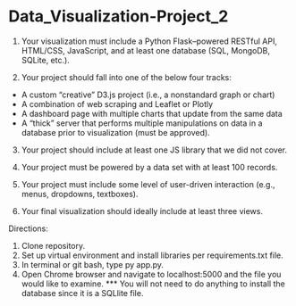# Data_Visualization-Project_2

1. Your visualization must include a Python Flask–powered RESTful API, HTML/CSS, JavaScript, and at least one database (SQL, MongoDB, SQLite, etc.). 

2. Your project should fall into one of the below four tracks:
- A custom “creative” D3.js project (i.e., a nonstandard graph or chart)
- A combination of web scraping and Leaflet or Plotly
- A dashboard page with multiple charts that update from the same data
- A “thick” server that performs multiple manipulations on data in a database prior   to visualization (must be approved).

3. Your project should include at least one JS library that we did not cover.

4. Your project must be powered by a data set with at least 100 records.

5. Your project must include some level of user-driven interaction (e.g., menus, dropdowns, textboxes).

6. Your final visualization should ideally include at least three views.


Directions:
1. Clone repository.
2. Set up virtual environment and install libraries per requirements.txt file.
3. In terminal or git bash, type py app.py.
4. Open Chrome browser and navigate to localhost:5000 and the file you would like to examine.
*** You will not need to do anything to install the database since it is a SQLlite file.
